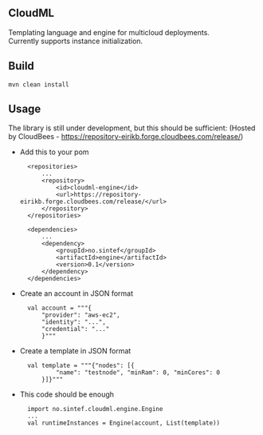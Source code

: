 CloudML
-

Templating language and engine for multicloud deployments.  
Currently supports instance initialization.

Build
--

    mvn clean install

Usage
--

The library is still under development, but this should be sufficient:
(Hosted by CloudBees - https://repository-eirikb.forge.cloudbees.com/release/)  

* Add this to your pom

        <repositories>
            ...
            <repository>
                <id>cloudml-engine</id>
                <url>https://repository-eirikb.forge.cloudbees.com/release/</url>
            </repository>
        </repositories>

        <dependencies>
            ...
            <dependency>
                <groupId>no.sintef</groupId>
                <artifactId>engine</artifactId>
                <version>0.1</version>
            </dependency>
        </dependencies>

* Create an account in JSON format

        val account = """{
            "provider": "aws-ec2", 
            "identity": "...", 
            "credential": "..."
            }"""

* Create a template in JSON format

        val template = """{"nodes": [{
                "name": "testnode", "minRam": 0, "minCores": 0
            }]}"""

* This code should be enough

        import no.sintef.cloudml.engine.Engine
        ...
        val runtimeInstances = Engine(account, List(template))

